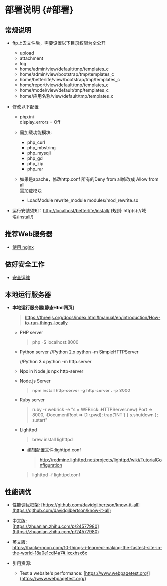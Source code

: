 # 部署说明 {#部署}

## 常规说明

* ftp上去文件后，需要设置以下目录权限为全公开

  - upload
  - attachment
  - log
  - home/admin/view/default/tmp/templates_c
  - home/admin/view/bootstrap/tmp/templates_c
  - home/betterlife/view/bootstrap/tmp/templates_c
  - home/report/view/default/tmp/templates_c
  - home/model/view/default/tmp/templates_c
  - home/应用名称/view/default/tmp/templates_c

* 修改以下配置

  * php.ini  
    display_errors = Off

  * 需加载功能模块:  
    - php_curl  
    - php_mbstring  
    - php_mysqli  
    - php_gd
    - php_zip  
    - php_rar

  * 如果是apache，修改http.conf 
    所有的Deny from all修改成  Allow from all  
    需加载模块  
    - LoadModule rewrite_module modules/mod_rewrite.so

* 运行安装须知：[http://localhost/betterlife/install/](http://localhost/betterlife/install/) (规则: http(s)://域名/install/)

## 推荐Web服务器

* [使用 nginx](nginx.md)

## 做好安全工作

* [安全运维](security.md)

## 本地运行服务器

* **本地运行服务器[静态Html网页]**

  > https://threejs.org/docs/index.html#manual/en/introduction/How-to-run-things-locally

  - PHP server
    > php -S localhost:8000

  - Python server
    //Python 2.x
    python -m SimpleHTTPServer

    //Python 3.x
    python -m http.server

  - Npx in Node.js
    npx http-server

  - Node.js Server
    > npm install http-server -g
    > http-server . -p 8000

  - Ruby server
    > ruby -r webrick -e "s = WEBrick::HTTPServer.new(:Port => 8000, :DocumentRoot => Dir.pwd); trap('INT') { s.shutdown }; s.start"
 
  - Lighttpd
    > brew install lighttpd
    - 编辑配置文件:lighttpd.conf
      > http://redmine.lighttpd.net/projects/lighttpd/wiki/TutorialConfiguration

    > lighttpd -f lighttpd.conf

## 性能调优

  * 性能调优框架: [https://github.com/davidgilbertson/know-it-all](https://github.com/davidgilbertson/know-it-all)

  * 中文版:  
    [https://zhuanlan.zhihu.com/p/24577980](https://zhuanlan.zhihu.com/p/24577980)

  * 英文版:  
    https://hackernoon.com/10-things-i-learned-making-the-fastest-site-in-the-world-18a0e1cdf4a7#.ixcxhsx6x

  * 引用资源:
    - Test a website's performance:  [https://www.webpagetest.org/](https://www.webpagetest.org/)



